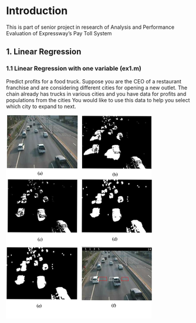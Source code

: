 # Introduction
This is part of senior project in research of Analysis and Performance Evaluation of Expressway’s Pay Toll System 


## 1. Linear Regression

### 1.1 Linear Regression with one variable (ex1.m)
Predict profits for a food truck. Suppose you are the CEO of a restaurant franchise and are considering different cities for opening a new outlet. The chain already has trucks in various cities and you have data for profits and populations from the cities You would like to use this data to help you select which city to expand to next.

![1.1](/images/1.1.PNG)
